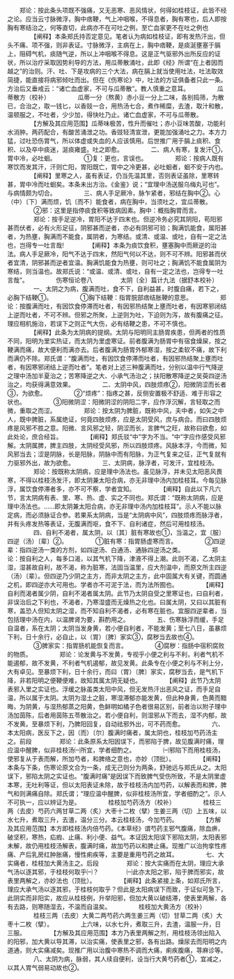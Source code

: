 <!-- { "loadSidebar": true } -->
　　郑论：按此条头项既不强痛，又无恶寒、恶风情状，何得如桂枝证，此皆不经之论。应当云寸脉微浮，胸中痞鞕，气上冲咽喉，不得息者，胸有寒也，后人即按胸有寒结治之，何等直切，此病亦不在可吐之例，至亡血家更不在吐之例也
　　
　　【阐释】本条郑氏持否定意见。笔者认为病如桂枝证，即有发热汗出，但头不痛、项不强，则非表证。寸脉微浮，主病在上，胸中痞鞕，是痰涎壅塞于膈上，阻碍气机，痰随气逆，所以上冲咽喉不得息。这是正气驱邪外出所反应的证状，所以治疗采取因势利导的方法，用瓜蒂散涌吐，此即《经》所谓“在上者因而越之”的治则。汗、吐、下是攻病的三个大法，病在膈上就当使用吐法，吐法取效简捷，能直接将病邪倾吐而出。但在《伤寒论》中，吐法的方证俱备者只此一条。方治后又垂戒云：“诸亡血虚家，不可与瓜蒂散”。教人慎重之意耳。
　　
　　瓜蒂散方（校补）
　　
　　瓜蒂一分（熬黄）赤小豆一分上二味，各别捣筛，为散已，合治之，取一钱匕，以香豉一合，用热汤七合，煮作稀糜，去渣，取汁和散，温顿服之，不吐者，少少加，得快吐乃止。诸亡血虚家，不可与瓜蒂散。
　　
　　【方解及其应用范围】瓜蒂味极苦，性升而催吐；赤小豆味苦酸，功能利水消肿。两药配合，有酸苦涌泄之功。香豉轻清宣泄，更能加强涌吐之力。本方力猛，过吐恐伤胃气，所以体虚或失血的人应该慎用。后世推广用于膈上痰积、食积、以及卒中痰迷，涎痰雍盛。吐之即愈。
　　
　　二、病人有寒，复发汗①，胃中冷，必吐蛔。
　　
　　①复：更也，言误也。
　　
　　郑论：按病人既有寒饮而发其汗，汗则亡阳，胃阳既亡，胃中之冷更甚，必吐蛔者，蛔不安于内也。
　　
　　【阐释】里寒之人，虽有表证，仍当先温其里，否则表证虽除，里寒转甚，胃中冷而吐蛔矣。本条未出方治。《金鉴》说；“宜理中汤送服乌梅丸可也”。与病情颇为切合。
　　
　　三、病人手足厥冷，脉乍紧者，邪结在胸中②。心（中）〔下〕满而烦，饥〔而不〕能食者，病在胸中，当须吐之，宜瓜蒂散。
　　
　　②邪：这里是指停痰食积等致病因素。胸中：概指胸胃而言。
　　
　　郑论：按手足逆冷，胃阳不达于四末也。但逆冷务必究其阴阳，苟阳邪甚而伏者，必有火形足征，阴邪甚而逆者，亦必有阴邪可验；胸满饥能食，属阳甚者，为热壅，胸满而不能食，属阴者，为寒结。或清、或温、或吐，自有一定之法也，岂得专一吐言哉!
　　
　　【阐释】本条为痰饮食积，壅塞胸中而厥逆的治法。病人手足厥冷，阳气不达于四末，然阳气何以不达，则不可不辨。阳邪甚而伏者宜清，阴邪甚而逆者宜温。胸满饥能食为热壅，则可吐之；胸满饥不能食属阴为寒结，则当温也。故郑氏说：“或温、或清、或吐，自有一定之法也，岂得专一吐言哉”。
　　
　　伤寒恒论卷八
　　
　　太阴〔全〕篇计九法（据舒本校补）
　　
　　一、太阴之为病，腹满而吐，食不下，自利益甚，时腹自痛，若下之，必胸下结鞕①。
　　
　　①胸下结鞕：指胃脘部痞结胀鞕的意思。
　　
　　郑论：按腹满而吐，有因饮食停滞而吐者，有因邪热结聚上壅而吐者，有因寒邪闭结上逆而吐者，不可不辨。但邪之所聚，上逆则为吐，下迫则为泻，故有腹痛之征。理应相机施治，若误下之则正气大伤，必有结鞕之患，不可不慎也。
　　
　　【阐释】此条为太阴病的提纲。太阴与阳明同主肠胃疾患，但两者的性质不同，阳明为里实热证，而太阴为里虚寒证。前者腹满为肠胃中有宿食燥屎，按之鞕满而痛，故大便利而满亦去。后者腹满为肠胃外郁寒湿，按之柔软不痛，故下利而满仍不除。郑氏谓：“腹满而吐，有因饮食停滞而吐者，有因邪热结聚上壅而吐者，有因寒邪闭结上逆而吐者”。笔者对上述三种腹满而吐，分别以温中行气降逆之理中汤加半夏治之；苦寒降逆之大、小承气汤治之；扶阳散寒降逆之吴萸四逆汤治之，均获得满意效果。
　　
　　二、太阴中风，四肢烦疼②，阳微阴涩而长者③，为欲愈。
　　
　　②“烦疼”：指疼之甚，反侧安置极不舒适、难于形容之状也。
　　
　　③阳微阴涩：阳微阴涩的阴阳二字，应作浮沉解，言轻取之而微，重取之而涩。
　　
　　郑论：按太阴为脾脏，既称中风，夫中者，如矢之中人，既中脾脏，系属绝证，何竟四肢烦疼，应是太阴受风，庶与病合。而曰四肢烦疼是风邪不胜之意。阳微、言风邪之轻，阴涩而长，言脾气之旺，故称曰欲愈，如此处论，庶合经旨。
　　
　　【阐释】郑氏驳“中”字为不当。“中”字应作感受风邪解。太阴属脾，脾主四肢，太阴经受风邪，所以四肢烦疼。风脉本浮，今而微，知风邪当去；涩是阴脉，长是阳脉，阴脉中而有阳脉，为正气复来之征，正气复就有力驱邪外出，故为欲愈。
　　
　　三、太阴病，脉浮者，可发汗，宜桂枝汤。
　　
　　郑论：按既称太阴病，应是理中汤法也。虽见脉浮，并未见太阳恶风畏寒，不得以桂枝汤发汗，即太阴兼太阳合病，亦无非理中汤内加桂枝耳。今每见脉浮，属饮食停滞者多，亦不可不察，学者宜知。
　　
　　【阐释】自此以下凡六节，言太阴病有表、里、寒、热、虚、实之不同也。郑氏谓：“既称太阴病，应是理中汤法也。……即太阴兼太阳合病，亦无非理中汤内加桂枝耳”。示人不能以脉定病，而必须脉证合参。若果系太阴病，当是“太阴病中风”，四肢烦疼而脉浮者，并有头疼发热等表证，无腹满而呕，食不下、自利诸症，然后可用桂枝汤。
　　
　　四、自利不渴者，属太阴，以〔其〕脏有寒故也①，当温之，宜〔服〕四逆（汤）〔辈〕②。
　　
　　①脏有寒：指胃肠虚寒而言。
　　
　　②四逆辈：指四逆汤一类的方剂，如四逆汤、白通汤、通脉四逆汤之类。
　　
　　郑论：按自利之人，每多口渴，以其气机下降，津液不得上潮。此则不渴，乙太阴主湿，湿甚故自利，故不渴，称为脏寒，法固当温里，应大剂温中，而原文所主四逆（汤）〔辈〕。但四逆乃少阴之主方，而非太阴之主方，此中固属大有关键，而圆通之机，即四逆亦大可用也。学者亦不可泥于法，而为法所囿也。
　　
　　【阐释】自利而渴者属少阴，自利不渴者属太阴。此节乃太阴自受之里寒证也，曰自利者，非误治后之下利也，不渴者，乃寒湿盛而无燥热之化也。曰属太阴，又曰以其脏有寒，盖恐人但知太阴之湿，而不知自利不渴者，必有寒在脏也。宜服四逆辈者，当包括理中汤在内，以温脾肾为要，斟酌用之。
　　
　　五、伤寒脉浮而缓，手足自温者，系在太阴；太阴当发身黄，若小便自利者，不能发黄；至七八日，虽暴烦下利，日十余行，必自止，以（胃）〔脾〕家实③，腐秽当去故也④。
　　
　　③脾家实：指胃肠机能恢复而言。
　　
　　④腐秽：指肠中宿积腐败的物质。
　　
　　郑论：论发黄与不发黄，专视乎小便之利与不利，利者气机不能遏郁，故不发黄，不利者气机遏郁，故见发黄。此条专在小便之利与不利上分，大有卓见。至暴烦下利，日十余行，而曰（胃）〔脾〕家实，腐秽当去，是气机下降，非若阳明之便鞕便难，故知其属太阴无疑也。
　　
　　【阐释】此节乃太阴表邪入里之实证也。浮缓之脉虽类太阳中风，但无发热汗出恶风之证，而手足自温，所以属于太阴。太阴为湿土之脏，寒湿滞郁亦能发黄，但此种身黄，色黄而黯晦，为阴黄，与湿热郁蒸之阳黄，色鲜明如橘子色者很易区别，前者治以附子理中汤加茵陈，后者用茵陈五苓散治之。若小便自利，则湿邪从下而去，湿不内郁，故不发黄。至暴烦下利，乃脾阳回复，自动祛邪外出，可不药而愈。
　　
　　六、本太阳病，医反下之，因（而）〔尔〕腹满时痛者，属太阴也，桂枝加芍药汤主之。前段
　　
　　郑论：此条原系太阳因误下，而邪陷于脾，故见腹满时痛，理应温中醒脾，似非桂枝汤㈠所宜，学者细酌之。
　　
　　㈠邪陷下而用桂枝汤，使邪复从于表而解，所加芍者，和脾络之意也，亦妙（顶批）。
　　
　　【阐释】本条与下条，伤寒论原文合为一条，成无己则分为两条，舒驰远与郑氏从之。太阳误下，邪陷太阴之实证也。“腹满时痛”是因误下而致脾气受伤所致，不是太阴里虚本寒，无吐利等证，但以太阳表证未除，故于桂枝汤内加芍药，以解表而和脾，脾气和则满痛自除。郑氏谓；“理应温中醒脾，似非桂枝汤所宜，学者细酌之”。示人不可执一，应以辨证为是。
　　
　　桂枝加芍药汤方（校补）
　　
　　桂枝三两（去皮）芍药六两甘草二两（炙）大枣十二枚（擘）生姜三两（切）上五味，以水七升，煮取三升，去渣，温分三分。本云桂枝汤，今加芍药。
　　
　　【方解及其应用范围】本方即桂枝汤内倍芍药。《本草经》谓芍药主邪气腹痛，除血痹，破坚积，寒热，疝瘕、止痛、利小便、益气。本证因太阳误下邪陷太阴，太阳表邪未解，故仍用桂枝汤解表，腹满时痛，故加芍药以和脾止痛。现推广以治拘挛性疼痛、产后乳房红肿胀痛，慢性痢疾等，主要是重用芍药之故耳。
　　
　　七、大实痛者，桂枝加大黄汤主之。后段
　　
　　郑论：按大实痛而在太阴，理应大承气汤以逐其邪，于桂枝何取乎㈠？
　　
　　㈠此亦太阳之邪，陷于脾而邪实，故表里两解之，亦妙法也（顶批）。
　　
　　【阐释】此条紧接上条，如郑氏所言，理应大承气汤以逐其邪，于桂枝何取乎？但此是太阳病误下而致，于证似可急下，此阴实而非阳实，故应从桂枝例，升举阳邪，但加大黄以破结滞，使表里两解，各有去路，则寒随湿去，不温而自温矣。
　　
　　桂枝加大黄汤方（校补）
　　
　　桂枝三两（去皮）大黄二两芍药六两生姜三两（切）甘草二两（炙）大枣十二枚（擘）。
　　
　　上六味，以水七升，煮取三升，去渣，温服一升，日三服。
　　
　　【方解及其应用范围】本方乃表里两解之剂，用桂枝汤领出陷入的阳邪，加大黄以导其滞，以治实痛，使表里之邪，各有出路。燥尿去而阳明之内道通，则大实痛减矣。现推广用以治腹中寒热不调而大痛，痢疾腹痛，荨麻诊等。
　　
　　八、太阴为病，脉弱，其人续自便利，设当行大黄芍药者①，宜减之，以其人胃气弱易动故也②。
